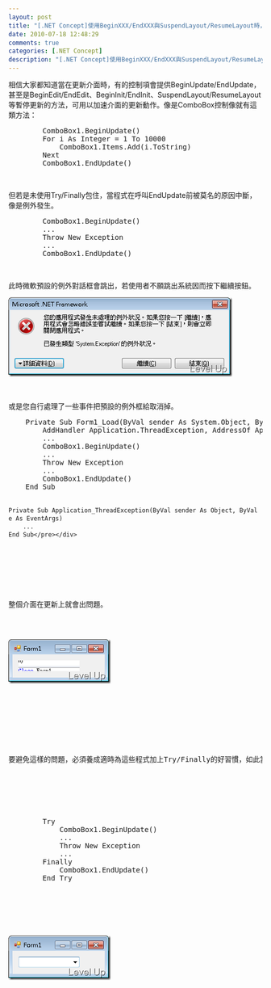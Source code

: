 ```yaml
---
layout: post
title: "[.NET Concept]使用BeginXXX/EndXXX與SuspendLayout/ResumeLayout時，考慮加上Try/Finally"
date: 2010-07-18 12:48:29
comments: true
categories: [.NET Concept]
description: "[.NET Concept]使用BeginXXX/EndXXX與SuspendLayout/ResumeLayout時，考慮加上Try/Finally"
---
```

<p>相信大家都知道當在更新介面時，有的控制項會提供BeginUpdate/EndUpdate，甚至是BeginEdit/EndEdit、BeginInit/EndInit、SuspendLayout/ResumeLayout等暫停更新的方法，可用以加速介面的更新動作。像是ComboBox控制像就有這類方法：</p>  <div style="padding-bottom: 0px; margin: 0px; padding-left: 0px; padding-right: 0px; display: inline; float: none; padding-top: 0px" id="scid:812469c5-0cb0-4c63-8c15-c81123a09de7:94f18e86-0a3d-432e-aa2b-ae5e621f7131" class="wlWriterSmartContent"><pre name="code" class="vb">        ComboBox1.BeginUpdate()
        For i As Integer = 1 To 10000
            ComboBox1.Items.Add(i.ToString)
        Next
        ComboBox1.EndUpdate()</pre></div>

<p> </p>

<p>但若是未使用Try/Finally包住，當程式在呼叫EndUpdate前被莫名的原因中斷，像是例外發生。</p>

<div style="padding-bottom: 0px; margin: 0px; padding-left: 0px; padding-right: 0px; display: inline; float: none; padding-top: 0px" id="scid:812469c5-0cb0-4c63-8c15-c81123a09de7:8dab021a-2616-49a5-8c03-e81393914d44" class="wlWriterSmartContent"><pre name="code" class="vb">        ComboBox1.BeginUpdate()
        ...
        Throw New Exception
        ...
        ComboBox1.EndUpdate()</pre></div>

<p> </p>

<p>此時微軟預設的例外對話框會跳出，若使用者不願跳出系統因而按下繼續按鈕。</p>

<p><img style="border-right-width: 0px; border-top-width: 0px; border-bottom-width: 0px; border-left-width: 0px" border="0" alt="image" src="\images\posts\16611\image_thumb_1.png" width="444" height="157" /> </p>

<p> </p>

<p>或是您自行處理了一些事件把預設的例外框給取消掉。</p>

<div style="padding-bottom: 0px; margin: 0px; padding-left: 0px; padding-right: 0px; display: inline; float: none; padding-top: 0px" id="scid:812469c5-0cb0-4c63-8c15-c81123a09de7:ca59e1c0-fe2c-4355-be6c-a80f2a7f6192" class="wlWriterSmartContent"><pre name="code" class="vb">    Private Sub Form1_Load(ByVal sender As System.Object, ByVal e As System.EventArgs) Handles MyBase.Load
        AddHandler Application.ThreadException, AddressOf Application_ThreadException
        ...
        ComboBox1.BeginUpdate()
        ...
        Throw New Exception
        ...
        ComboBox1.EndUpdate()
    End Sub

    Private Sub Application_ThreadException(ByVal sender As Object, ByVal e As EventArgs)
        ...
    End Sub</pre></div>

<p> </p>

<p>整個介面在更新上就會出問題。</p>

<p><img style="border-right-width: 0px; border-top-width: 0px; border-bottom-width: 0px; border-left-width: 0px" border="0" alt="image" src="\images\posts\16611\image_thumb.png" width="203" height="88" /> </p>

<p> </p>

<p>要避免這樣的問題，必須養成適時為這些程式加上Try/Finally的好習慣，如此當中斷發生時就能確保介面仍能正常更新。</p>

<p />

<div style="padding-bottom: 0px; margin: 0px; padding-left: 0px; padding-right: 0px; display: inline; float: none; padding-top: 0px" id="scid:812469c5-0cb0-4c63-8c15-c81123a09de7:bc4a2da5-6a5e-4e5a-b2f0-547678918126" class="wlWriterSmartContent"><pre name="code" class="vb">        Try
            ComboBox1.BeginUpdate()
            ...
            Throw New Exception
            ...
        Finally
            ComboBox1.EndUpdate()
        End Try</pre></div>

<p />

<p><img style="border-right-width: 0px; border-top-width: 0px; border-bottom-width: 0px; border-left-width: 0px" border="0" alt="image" src="\images\posts\16611\image_thumb_2.png" width="203" height="88" /></p>